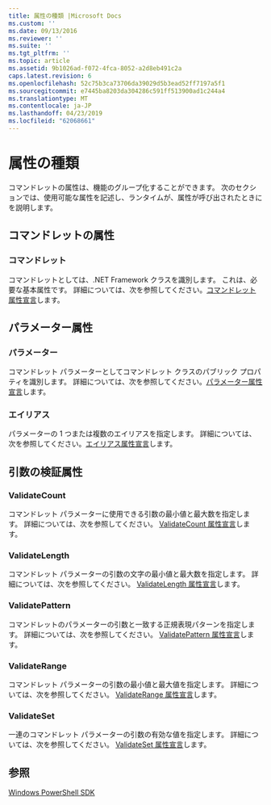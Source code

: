 ```yaml
---
title: 属性の種類 |Microsoft Docs
ms.custom: ''
ms.date: 09/13/2016
ms.reviewer: ''
ms.suite: ''
ms.tgt_pltfrm: ''
ms.topic: article
ms.assetid: 9b1026ad-f072-4fca-8052-a2d8eb491c2a
caps.latest.revision: 6
ms.openlocfilehash: 52c75b3ca73706da39029d5b3ead52ff7197a5f1
ms.sourcegitcommit: e7445ba8203da304286c591ff513900ad1c244a4
ms.translationtype: MT
ms.contentlocale: ja-JP
ms.lasthandoff: 04/23/2019
ms.locfileid: "62068661"
---
```

# <a name="attribute-types"></a>属性の種類

コマンドレットの属性は、機能のグループ化することができます。
次のセクションでは、使用可能な属性を記述し、ランタイムが、属性が呼び出されたときにを説明します。

## <a name="cmdlet-attributes"></a>コマンドレットの属性

### <a name="cmdlet"></a>コマンドレット

コマンドレットとしては、.NET Framework クラスを識別します。
これは、必要な基本属性です。
詳細については、次を参照してください。[コマンドレット属性宣言](./cmdlet-attribute-declaration.md)します。

## <a name="parameter-attributes"></a>パラメーター属性

### <a name="parameter"></a>パラメーター

コマンドレット パラメーターとしてコマンドレット クラスのパブリック プロパティを識別します。
詳細については、次を参照してください。[パラメーター属性宣言](./parameter-attribute-declaration.md)します。

### <a name="alias"></a>エイリアス

パラメーターの 1 つまたは複数のエイリアスを指定します。
詳細については、次を参照してください。[エイリアス属性宣言](./alias-attribute-declaration.md)します。

## <a name="argument-validation-attributes"></a>引数の検証属性

### <a name="validatecount"></a>ValidateCount

コマンドレット パラメーターに使用できる引数の最小値と最大数を指定します。
詳細については、次を参照してください。 [ValidateCount 属性宣言](./validatecount-attribute-declaration.md)します。

### <a name="validatelength"></a>ValidateLength

コマンドレット パラメーターの引数の文字の最小値と最大数を指定します。
詳細については、次を参照してください。 [ValidateLength 属性宣言](./validatelength-attribute-declaration.md)します。

### <a name="validatepattern"></a>ValidatePattern

コマンドレットのパラメーターの引数と一致する正規表現パターンを指定します。
詳細については、次を参照してください。 [ValidatePattern 属性宣言](./validatepattern-attribute-declaration.md)します。

### <a name="validaterange"></a>ValidateRange

コマンドレット パラメーターの引数の最小値と最大値を指定します。
詳細については、次を参照してください。 [ValidateRange 属性宣言](./validaterange-attribute-declaration.md)します。

### <a name="validateset"></a>ValidateSet

一連のコマンドレット パラメーターの引数の有効な値を指定します。
詳細については、次を参照してください。 [ValidateSet 属性宣言](./validateset-attribute-declaration.md)します。

## <a name="see-also"></a>参照

[Windows PowerShell SDK](../windows-powershell-reference.md)
